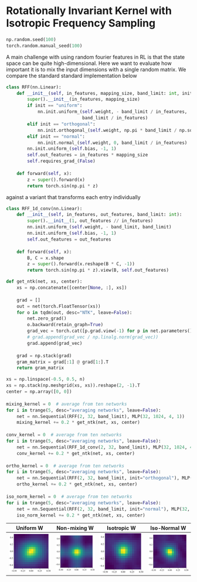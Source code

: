 # Rotationally Invariant Kernel with Isotropic Frequency Sampling

```python
np.random.seed(100)
torch.random.manual_seed(100)
```

A main challenge with using random fourier features in RL is that the
state space can be quite high-dimensional. Here we want to evaluate
how important it is to mix the input dimensions with a single random matrix.
We compare the standard standard implementation below

```python
class RFF(nn.Linear):
    def __init__(self, in_features, mapping_size, band_limit: int, init="uniform"):
        super().__init__(in_features, mapping_size)
        if init == "uniform":
            nn.init.uniform_(self.weight, - band_limit / in_features,
                             band_limit / in_features)
        elif init == "orthogonal":
            nn.init.orthogonal_(self.weight, np.pi * band_limit / np.sqrt(in_features))
        elif init == "normal":
            nn.init.normal_(self.weight, 0, band_limit / in_features)
        nn.init.uniform_(self.bias, -1, 1)
        self.out_features = in_features * mapping_size
        self.requires_grad_(False)

    def forward(self, x):
        z = super().forward(x)
        return torch.sin(np.pi * z)
```

against a variant that transforms each entry individually

```python
class RFF_1d_conv(nn.Linear):
    def __init__(self, in_features, out_features, band_limit: int):
        super().__init__(1, out_features // in_features)
        nn.init.uniform_(self.weight, - band_limit, band_limit)
        nn.init.uniform_(self.bias, -1, 1)
        self.out_features = out_features

    def forward(self, x):
        B, C = x.shape
        z = super().forward(x.reshape(B * C, -1))
        return torch.sin(np.pi * z).view(B, self.out_features)
```
```python
def get_ntk(net, xs, center):
    xs = np.concatenate([center[None, :], xs])

    grad = []
    out = net(torch.FloatTensor(xs))
    for o in tqdm(out, desc="NTK", leave=False):
        net.zero_grad()
        o.backward(retain_graph=True)
        grad_vec = torch.cat([p.grad.view(-1) for p in net.parameters() if p.grad is not None]).numpy()
        # grad.append(grad_vec / np.linalg.norm(grad_vec))
        grad.append(grad_vec)

    grad = np.stack(grad)
    gram_matrix = grad[:1] @ grad[1:].T
    return gram_matrix
```
```python
xs = np.linspace(-0.5, 0.5, n)
xs = np.stack(np.meshgrid(xs, xs)).reshape(2, -1).T
center = np.array([0, 0])

mixing_kernel = 0  # average from ten networks
for i in trange(5, desc="averaging networks", leave=False):
    net = nn.Sequential(RFF(2, 32, band_limit), MLP(32, 1024, 4, 1))
    mixing_kernel += 0.2 * get_ntk(net, xs, center)

conv_kernel = 0  # average from ten networks
for i in trange(5, desc="averaging networks", leave=False):
    net = nn.Sequential(RFF_1d_conv(2, 32, band_limit), MLP(32, 1024, 4, 1))
    conv_kernel += 0.2 * get_ntk(net, xs, center)

ortho_kernel = 0  # average from ten networks
for i in trange(5, desc="averaging networks", leave=False):
    net = nn.Sequential(RFF(2, 32, band_limit, init="orthogonal"), MLP(32, 1024, 4, 1))
    ortho_kernel += 0.2 * get_ntk(net, xs, center)

iso_norm_kernel = 0  # average from ten networks
for i in trange(5, desc="averaging networks", leave=False):
    net = nn.Sequential(RFF(2, 32, band_limit, init="normal"), MLP(32, 1024, 4, 1))
    iso_norm_kernel += 0.2 * get_ntk(net, xs, center)
```
| **Uniform W** | **Non-mixing W** | **Isotropic W** | **Iso-Normal W** |
|:-------------:|:----------------:|:---------------:|:----------------:|
| <img style="align-self:center; zoom:50%;" src="rotational_stationarity/mixing_ntk_2d.png" image="None" styles="{'margin': '0.5em'}" width="None" height="None"/> | <img style="align-self:center; zoom:50%;" src="rotational_stationarity/1d_conv_ntk_2d.png" image="None" styles="{'margin': '0.5em'}" width="None" height="None"/> | <img style="align-self:center; zoom:50%;" src="rotational_stationarity/ortho_ntk_2d.png" image="None" styles="{'margin': '0.5em'}" width="None" height="None"/> | <img style="align-self:center; zoom:50%;" src="rotational_stationarity/iso_norm_ntk_2d.png" image="None" styles="{'margin': '0.5em'}" width="None" height="None"/> |
